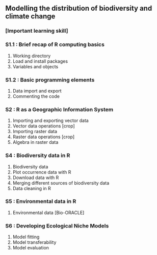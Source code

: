 ## Modelling the distribution of biodiversity and climate change
### [Important learning skill]

### S1.1 : Brief recap of R computing basics

1. Working directory <br>
2. Load and install packages <br>
3. Variables and objects <br>

### S1.2 : Basic programming elements

1. Data import and export <br>
2. Commenting the code <br>

### S2 : R as a Geographic Information System

1. Importing and exporting vector data <br>
2. Vector data operations [crop] <br>
3. Importing raster data <br>
4. Raster data operations [crop]
5. Algebra in raster data <br>

### S4 : Biodiversity data in R

1. Biodiversity data <br>
2. Plot occurrence data with R <br>
3. Download data with R <br>
4. Merging different sources of biodiversity data <br>
5. Data cleaning in R

### S5 : Environmental data in R

1. Environmental data [Bio-ORACLE] <br>

### S6 : Developing Ecological Niche Models

1. Model fitting <br>
2. Model transferability <br>
3. Model evaluation <br>
